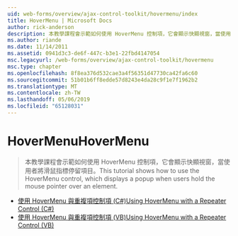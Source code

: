 ```yaml
---
uid: web-forms/overview/ajax-control-toolkit/hovermenu/index
title: HoverMenu | Microsoft Docs
author: rick-anderson
description: 本教學課程會示範如何使用 HoverMenu 控制項，它會顯示快顯視窗，當使用者將滑鼠指標停留項目。
ms.author: riande
ms.date: 11/14/2011
ms.assetid: 0941d3c3-de6f-447c-b3e1-22fbd4147054
msc.legacyurl: /web-forms/overview/ajax-control-toolkit/hovermenu
msc.type: chapter
ms.openlocfilehash: 8f8ea376d532cae3a4f56351d47730ca42fa6c60
ms.sourcegitcommit: 51b01b6ff8edde57d8243e4da28c9f1e7f1962b2
ms.translationtype: MT
ms.contentlocale: zh-TW
ms.lasthandoff: 05/06/2019
ms.locfileid: "65128031"
---
```

# <a name="hovermenu"></a><span data-ttu-id="e66d7-103">HoverMenu</span><span class="sxs-lookup"><span data-stu-id="e66d7-103">HoverMenu</span></span>

> <span data-ttu-id="e66d7-104">本教學課程會示範如何使用 HoverMenu 控制項，它會顯示快顯視窗，當使用者將滑鼠指標停留項目。</span><span class="sxs-lookup"><span data-stu-id="e66d7-104">This tutorial shows how to use the HoverMenu control, which displays a popup when users hold the mouse pointer over an element.</span></span>

- [<span data-ttu-id="e66d7-105">使用 HoverMenu 與重複項控制項 (C#)</span><span class="sxs-lookup"><span data-stu-id="e66d7-105">Using HoverMenu with a Repeater Control (C#)</span></span>](using-hovermenu-with-a-repeater-control-cs.md)
- [<span data-ttu-id="e66d7-106">使用 HoverMenu 與重複項控制項 (VB)</span><span class="sxs-lookup"><span data-stu-id="e66d7-106">Using HoverMenu with a Repeater Control (VB)</span></span>](using-hovermenu-with-a-repeater-control-vb.md)
